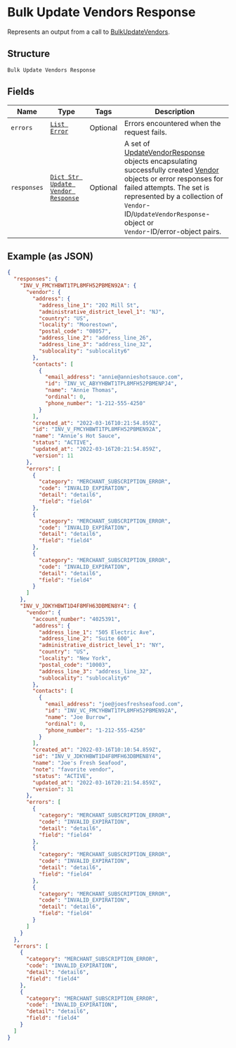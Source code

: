 
# Bulk Update Vendors Response

Represents an output from a call to [BulkUpdateVendors](../../doc/api/vendors.md#bulk-update-vendors).

## Structure

`Bulk Update Vendors Response`

## Fields

| Name | Type | Tags | Description |
|  --- | --- | --- | --- |
| `errors` | [`List Error`](../../doc/models/error.md) | Optional | Errors encountered when the request fails. |
| `responses` | [`Dict Str Update Vendor Response`](../../doc/models/update-vendor-response.md) | Optional | A set of [UpdateVendorResponse](entity:UpdateVendorResponse) objects encapsulating successfully created [Vendor](entity:Vendor)<br>objects or error responses for failed attempts. The set is represented by a collection of `Vendor`-ID/`UpdateVendorResponse`-object or<br>`Vendor`-ID/error-object pairs. |

## Example (as JSON)

```json
{
  "responses": {
    "INV_V_FMCYHBWT1TPL8MFH52PBMEN92A": {
      "vendor": {
        "address": {
          "address_line_1": "202 Mill St",
          "administrative_district_level_1": "NJ",
          "country": "US",
          "locality": "Moorestown",
          "postal_code": "08057",
          "address_line_2": "address_line_26",
          "address_line_3": "address_line_32",
          "sublocality": "sublocality6"
        },
        "contacts": [
          {
            "email_address": "annie@annieshotsauce.com",
            "id": "INV_VC_ABYYHBWT1TPL8MFH52PBMENPJ4",
            "name": "Annie Thomas",
            "ordinal": 0,
            "phone_number": "1-212-555-4250"
          }
        ],
        "created_at": "2022-03-16T10:21:54.859Z",
        "id": "INV_V_FMCYHBWT1TPL8MFH52PBMEN92A",
        "name": "Annie’s Hot Sauce",
        "status": "ACTIVE",
        "updated_at": "2022-03-16T20:21:54.859Z",
        "version": 11
      },
      "errors": [
        {
          "category": "MERCHANT_SUBSCRIPTION_ERROR",
          "code": "INVALID_EXPIRATION",
          "detail": "detail6",
          "field": "field4"
        },
        {
          "category": "MERCHANT_SUBSCRIPTION_ERROR",
          "code": "INVALID_EXPIRATION",
          "detail": "detail6",
          "field": "field4"
        },
        {
          "category": "MERCHANT_SUBSCRIPTION_ERROR",
          "code": "INVALID_EXPIRATION",
          "detail": "detail6",
          "field": "field4"
        }
      ]
    },
    "INV_V_JDKYHBWT1D4F8MFH63DBMEN8Y4": {
      "vendor": {
        "account_number": "4025391",
        "address": {
          "address_line_1": "505 Electric Ave",
          "address_line_2": "Suite 600",
          "administrative_district_level_1": "NY",
          "country": "US",
          "locality": "New York",
          "postal_code": "10003",
          "address_line_3": "address_line_32",
          "sublocality": "sublocality6"
        },
        "contacts": [
          {
            "email_address": "joe@joesfreshseafood.com",
            "id": "INV_VC_FMCYHBWT1TPL8MFH52PBMEN92A",
            "name": "Joe Burrow",
            "ordinal": 0,
            "phone_number": "1-212-555-4250"
          }
        ],
        "created_at": "2022-03-16T10:10:54.859Z",
        "id": "INV_V_JDKYHBWT1D4F8MFH63DBMEN8Y4",
        "name": "Joe's Fresh Seafood",
        "note": "favorite vendor",
        "status": "ACTIVE",
        "updated_at": "2022-03-16T20:21:54.859Z",
        "version": 31
      },
      "errors": [
        {
          "category": "MERCHANT_SUBSCRIPTION_ERROR",
          "code": "INVALID_EXPIRATION",
          "detail": "detail6",
          "field": "field4"
        },
        {
          "category": "MERCHANT_SUBSCRIPTION_ERROR",
          "code": "INVALID_EXPIRATION",
          "detail": "detail6",
          "field": "field4"
        },
        {
          "category": "MERCHANT_SUBSCRIPTION_ERROR",
          "code": "INVALID_EXPIRATION",
          "detail": "detail6",
          "field": "field4"
        }
      ]
    }
  },
  "errors": [
    {
      "category": "MERCHANT_SUBSCRIPTION_ERROR",
      "code": "INVALID_EXPIRATION",
      "detail": "detail6",
      "field": "field4"
    },
    {
      "category": "MERCHANT_SUBSCRIPTION_ERROR",
      "code": "INVALID_EXPIRATION",
      "detail": "detail6",
      "field": "field4"
    }
  ]
}
```

